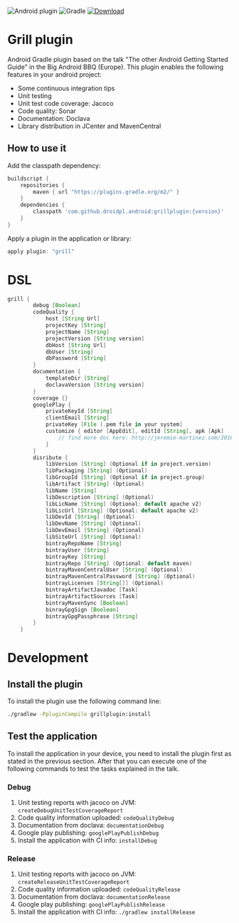 ![Android plugin](https://img.shields.io/badge/Android%20plugin-active-green.svg)
![Gradle](https://img.shields.io/badge/Gradle-compatible-brightgreen.svg)
[![Download](https://api.bintray.com/packages/droidpl/maven/GrillPlugin/images/download.svg) ](https://bintray.com/droidpl/maven/GrillPlugin/_latestVersion)

# Grill plugin
Android Gradle plugin based on the talk "The other Android Getting Started Guide" in the Big Android BBQ (Europe).
This plugin enables the following features in your android project:
 * Some continuous integration tips
 * Unit testing
 * Unit test code coverage: Jacoco
 * Code quality: Sonar
 * Documentation: Doclava
 * Library distribution in JCenter and MavenCentral

## How to use it
Add the classpath dependency:
```groovy
buildscript {
    repositories {
        maven { url "https://plugins.gradle.org/m2/" }
    }
    dependencies {
        classpath 'com.github.droidpl.android:grillplugin:{version}'
    }
}
```
Apply a plugin in the application or library:
```groovy
apply plugin: "grill"
```
# DSL

```groovy
grill {
        debug [Boolean]
        codeQuality {
            host [String Url]
            projectKey [String]
            projectName [String]
            projectVersion [String version]
            dbHost [String Url]
            dbUser [String]
            dbPassword [String]
        }
        documentation {
            templateDir [String]
            doclavaVersion [String version]
        }
        coverage {}
        googlePlay {
            privateKeyId [String]
            clientEmail [String]
            privateKey [File (.pem file in your system]
            customize { editor [AppEdit], editId [String], apk [Apk]
                // find more doc here: http://jeremie-martinez.com/2016/01/14/devops-on-android/
            }
        }
        disribute {
            libVersion [String] (Optional if in project.version)
            libPackaging [String] (Optional)
            libGroupId [String] (Optional if in project.group)
            libArtifact [String] (Optional)
            libName [String]
            libDescription [String] (Optional)
            libLicName [String] (Optional: default apache v2)
            libLicUrl [String] (Optional: default apache v2)
            libDevId [String] (Optional)
            libDevName [String] (Optional)
            libDevEmail [String] (Optional)
            libSiteUrl [String] (Optional)
            bintrayRepoName [String]
            bintrayUser [String]
            bintrayKey [String]
            bintrayRepo [String] (Optional: default maven)
            bintrayMavenCentralUser [String] (Optional)
            bintrayMavenCentralPassword [String] (Optional)
            bintrayLicenses [String[]] (Optional)
            bintrayArtifactJavadoc [Task]
            bintrayArtifactSources [Task]
            bintrayMavenSync [Boolean]
            binrayGpgSign [Boolean]
            bintrayGpgPassphrase [String]
        }
    }
```

# Development
## Install the plugin
To install the plugin use the following command line:
```bash
./gradlew -PpluginCompile grillplugin:install
```

## Test the application
To install the application in your device, you need to install the plugin first as stated in the
previous section. After that you can execute one of the following commands to test the tasks
explained in the talk.

### Debug
1. Unit testing reports with jacoco on JVM: ```createDebugUnitTestCoverageReport```
2. Code quality information uploaded: ```codeQualityDebug```
3. Documentation from doclava: ```documentationDebug```
4. Google play publishing: ```googlePlayPublishDebug```
5. Install the application with CI info: ```installDebug```

### Release
1. Unit testing reports with jacoco on JVM: ```createReleaseUnitTestCoverageReport```
2. Code quality information uploaded: ```codeQualityRelease```
3. Documentation from doclava: ```documentationRelease```
4. Google play publishing: ```googlePlayPublishRelease```
5. Install the application with CI info: ```./gradlew installRelease```
